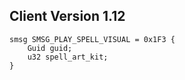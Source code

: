 ## Client Version 1.12

```rust,ignore
smsg SMSG_PLAY_SPELL_VISUAL = 0x1F3 {
    Guid guid;    
    u32 spell_art_kit;    
}

```
